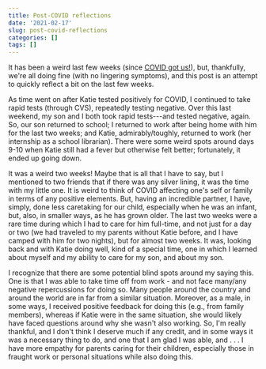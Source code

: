 ```yaml
---
title: Post-COVID reflections
date: '2021-02-17'
slug: post-covid-reflections
categories: []
tags: []
---
```


It has been a weird last few weeks (since [COVID got us!](https://joshuamrosenberg.com/post/2021/02/03/making-sense-of-covid-in-our-family/)), but, thankfully, we're all
doing fine (with no lingering symptoms), and this post is an attempt to quickly reflect a bit on the last few weeks.

As time went on after Katie tested positively for COVID, I continued to take rapid tests (through CVS),
repeatedly testing negative. Over this last weekend, my son and I both took rapid tests---and tested negative,
again. So, our son returned to school; I returned to work after being home with him for the last
two weeks; and Katie, admirably/toughly, returned to work (her internship as a school librarian). There
were some weird spots around days 9-10 when Katie still had a fever but otherwise felt better; fortunately, 
it ended up going down.

It was a weird two weeks! Maybe that is all that I have to say, but I mentioned to two friends
that if there was any silver lining, it was the time with my little one. It is weird
to think of COVID affecting one's self or family in terms of any positive elements. 
But, having an incredible partner, I have, simply, done less caretaking for our child,
especially when he was an infant, but, also, in smaller ways, as he has grown older.
The last two weeks were a rare time during which I had to care for him full-time, and
not just for a day or two (we had traveled to my parents without Katie before, and I 
have camped with him for two nights), but for almost two weeks. It was, looking back
and with Katie doing well, kind of a special time, one in which I learned about myself
and my ability to care for my son, and about my son. 

I recognize that there are some potential blind spots around my saying this. One is
that I was able to take time off from work - and not face many/any negative repercussions 
for doing so. Many people around the country and around the world are in far from a similar
situation. Moreover, as a male, in some ways, I received positive feedback for doing this (e.g.,
from family members), whereas if Katie were in the same situation, she would likely have faced
questions around why she wasn't also working. So, I'm really thankful, and I don't think I 
deserve much if any credit, and in some ways it was a necessary thing to do, and one
that I am glad I was able, and . . . I have more empathy for parents caring for their children,
especially those in fraught work or personal situations while also doing this. 